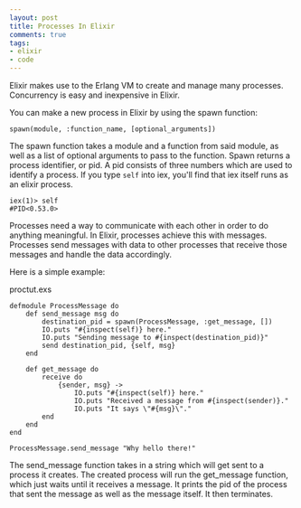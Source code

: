 ```yaml
---
layout: post
title: Processes In Elixir
comments: true
tags:
- elixir
- code
---
```


Elixir makes use to the Erlang VM to create and manage many processes. Concurrency is easy and inexpensive in Elixir.

You can make a new process in Elixir by using the spawn function:

	spawn(module, :function_name, [optional_arguments])

The spawn function takes a module and a function from said module, as well as a list of optional arguments to pass to the function. Spawn returns a process identifier, or pid. A pid consists of three numbers which are used to identify a process. If you type `self` into iex, you'll find that iex itself runs as an elixir process.

	iex(1)> self
	#PID<0.53.0>

Processes need a way to communicate with each other in order to do anything meaningful. In Elixir, processes achieve this with messages. Processes send messages with data to other processes that receive those messages and handle the data accordingly. 

Here is a simple example:

proctut.exs

	defmodule ProcessMessage do
		def send_message msg do
			destination_pid = spawn(ProcessMessage, :get_message, [])
			IO.puts "#{inspect(self)} here." 
			IO.puts "Sending message to #{inspect(destination_pid)}"
			send destination_pid, {self, msg}
		end	

		def get_message do
			receive do
				{sender, msg} -> 
					IO.puts "#{inspect(self)} here."
					IO.puts "Received a message from #{inspect(sender)}." 
					IO.puts "It says \"#{msg}\"."
			end
		end
	end

	ProcessMessage.send_message "Why hello there!"

The send_message function takes in a string which will get sent to a process it creates. The created process will run the get_message function, which just waits until it receives a message. It prints the pid of the process that sent the message as well as the message itself. It then terminates.
